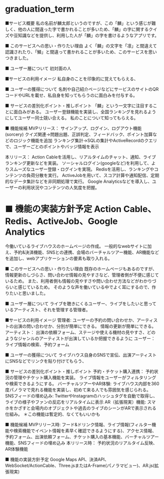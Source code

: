 # graduation_term

■サービス概要
私の名前が麟太郎というのですが、この「麟」という感じが難しく、他の人に間違った字で書かれることが多いため、「麟」の字に関するクイズや豆知識などを提供し、利用した人が「麟」の字を書けるようなアプリです。

■ このサービスへの思い・作りたい理由
よく「麟」の文字を「凛」と間違えて認識されたり、「鱗」と間違って書かれることが多いため、このサービスを思いつきました。

■ ユーザー層について
初対面の人

■サービスの利用イメージ
私自身のことを印象的に覚えてもらえる、

■ ユーザーの獲得について
名刺や自己紹介ページなどにサービスのサイトのQRコードやURLを載せ、私自身を知ってもらうのに面白みを付与する。

■ サービスの差別化ポイント・推しポイント
「麟」という一文字に注目することに面白みがある。
ユーザー登録機能を実装し、全国ランキングを見れるようにしてユーザー同士競い合える。
私のことについて知ってもらえる。

■ 機能候補
MVPリリース：
サインアップ、ログイン、ログアウト機能(sorcery)
クイズ関連→問題出題、正誤判定、フィードバック、ポイント加算などのロジック機能を追加
ランキング集計→SQLの集計やActiveRecordのクエリで、ユーザーごとのポイントやバッジ情報を表示

本リリース：
Action Cableを活用し、リアルタイムのチャット、通知、ライブランキング更新などを実装。
ソーシャルログイン(googleなど)を利用して、よりスムーズなユーザー登録・ログインを実現。
Redisを活用し、ランキングやコンテンツの負荷分散を実行。
ActiveJobを用いて、スコア計算や通知配信、定期的なデータ集計などを非同期処理で実行。
Google Analyticsなどを導入し、ユーザーの利用状況やコンテンツの人気度を把握。

■ 機能の実装方針予定
Action Cable、Redis、ActiveJob、Google Analytics
=======
今働いているライブハウスのホームページの作成。
一般的なwebサイトに加え、予約&決済機能、SNSとの連携、会場のバーチャルツアー機能、AR機能などを追加し、webアプリケーションの要素も取り入れる。

■ このサービスへの思い・作りたい理由
既存のホームページもあるのですが、情報更新のしづらさ、問い合わせ情報の見やすさなど、管理者側が不便に感じているため。
また、利用者側も情報の見やすさや問い合わせ方法などがわかりづらいと感じているため。
そのような声を働いている中でよく耳にするので、作りたいと思いました。

■ ユーザー層について
ライブを聴きにくるユーザー、ライブをしたいと思っているアーティスト、それを管理する管理者。

■サービスの利用イメージ
管理者:
ユーザーの予約の問い合わせか、アーティストの出演の問い合わせか、分別が簡単にできる。
情報の更新が簡単にできる。
アーティスト：
出演の依頼フォーム、ステージや使える機材の見やすさ、どのようなジャンルのアーティストが出演しているか把握できるように
ユーザー：
ライブ情報の検索、予約フォーム

■ ユーザーの獲得について
ライブハウス自身のSNSで宣伝、出演アーティストにSNSなどでリンクを貼り付けてもらう、

■ サービスの差別化ポイント・推しポイント
予約・チケット購入連携：
予約状況の管理やチケット購入機能を実装。
ライブ情報をユーザーがフィルタリングや検索できるようにする。
バーチャルツアーやAR体験:
ライブハウス内部を360度パノラマで見れる機能を実装し、初めて来る人でも雰囲気を感じられる。
SNSフィードの埋め込み:
TwitterやInstagramのハッシュタグを自動で取得し、ライブの様子やファンの反応をリアルタイムに表示
AR（拡張現実）機能:
スマホをかざすと会場内のオブジェクトや過去のライブのシーンがARで表示される仕組み。
＊この機能は暫定的、なくてもいいかも

■ 機能候補
MVPリリース時:
フード&ドリンク情報、ライブ情報(フィルター機能や検索機能でイベント情報を素早く確認できるようにする)、アクセス情報、予約フォーム、出演依頼フォーム、チケット購入の基本機能、バーチャルツアー機能、SNSフィードの埋め込み
本リリース時：
予約状況のリアルタイム反映、AR体験機能

■ 機能の実装方針予定
Google Maps API、決済API、WebSocket/ActionCable、Three.jsまたはA-Frame(パノラマビュー)、AR.js(拡張現実)
